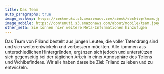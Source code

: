 ```yaml
---
title: Das Team
auto_paragraphs: true
image_desktop: https://contenuti.s3.amazonaws.com/about/desktop/team.jpeg
image_mobile: https://contenuti.s3.amazonaws.com/about/mobile/team.jpeg
other_meta: Sie können hier weitere Meta-Informationen hinzufügen
---
```

Das Team von Friland besteht aus jungen Leuten, die voller Tatendrang sind und sich weiterentwickeln und verbessern möchten. Alle kommen aus unterschiedlichen Hintergründen, ergänzen sich jedoch und unterstützen sich gegenseitig bei der täglichen Arbeit in einer Atmosphäre des Teilens und Wohlbefindens. Wir alle haben dasselbe Ziel: Friland zu leben und zu entwickeln.